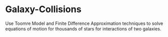 # Galaxy-Collisions
Use Toomre Model and Finite Difference Approximation techniques to solve equations of motion for thousands of stars for interactions of two galaxies. 
